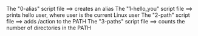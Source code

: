 The "0-alias" script file ==> creates an alias
The "1-hello_you" script file ==> prints hello user, where user is the current Linux user
The "2-path" script file ==> adds /action to the PATH
The "3-paths" script file ==> counts the number of directories in the PATH
